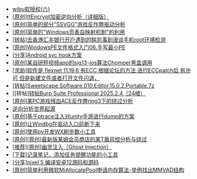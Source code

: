 + [wibu软授权(六)](https://bbs.kanxue.com/thread-276310.htm)
+ [[原创]ttEncrypt加密逆向分析（详细版）](https://bbs.kanxue.com/thread-286273.htm)
+ [[原创]简单的部分"SSVGG"游戏反作弊驱动分析](https://bbs.kanxue.com/thread-286409.htm)
+ [[原创]简单的"Windows页表自映射机制"的利用](https://bbs.kanxue.com/thread-285332.htm)
+ [[转帖]去香港汇丰银行开户遇到的尴尬事到漫谈手机root环境检测](https://bbs.kanxue.com/thread-285754.htm)
+ [[原创]WindowsPE文件格式入门06.手写最小PE](https://bbs.kanxue.com/thread-286417.htm)
+ [[分享]Android svc hook方案](https://bbs.kanxue.com/thread-286308.htm)
+ [[原创]某自研短视频app的sig13-ios算法Chomper黑盒调用](https://bbs.kanxue.com/thread-285666.htm)
+ [[求助]软件是 flexnet 11.19.6 有ECC 根据论坛的方法 进行ECCpatch后 有许可 但是新建文件或者打开文件闪退，](https://bbs.kanxue.com/thread-284416.htm)
+ [[转帖]Sweetscape.Software.010.Editor.15.0.2.Portable.7z](https://bbs.kanxue.com/thread-286309.htm)
+ [[转帖][转帖Burp Suite Professional 2025.2.4（24楼）](https://bbs.kanxue.com/thread-280744.htm)
+ [[原创]某PC游戏残血ACE反作弊ring3下的绕过分析](https://bbs.kanxue.com/thread-284667.htm)
+ [逆向分析世界起源](https://bbs.kanxue.com/thread-286420.htm)
+ [[原创]基于ptrace注入对unity手游进行dump的方案](https://bbs.kanxue.com/thread-286222.htm)
+ [[原创]让Windbg在驱动入口前断下来](https://bbs.kanxue.com/thread-228575.htm)
+ [[原创]使用py开发WX刷步数小工具](https://bbs.kanxue.com/thread-284858.htm)
+ [[原创][原创]最新版某姆会员商店的某T盾风控分析与绕过](https://bbs.kanxue.com/thread-286243.htm)
+ [[推荐][原创]幽灵注入（Ghost Injection）](https://bbs.kanxue.com/thread-286307.htm)
+ [[下载]记录笔记，添加任务提醒功能的小工具](https://bbs.kanxue.com/thread-286357.htm)
+ [[分享]pixel 5 编译安卓12源码和源码](https://bbs.kanxue.com/thread-286388.htm)
+ [[原创]简单利用微软MiAllocatePool申请内存算法-举例找出MMVAD结构](https://bbs.kanxue.com/thread-286414.htm)
